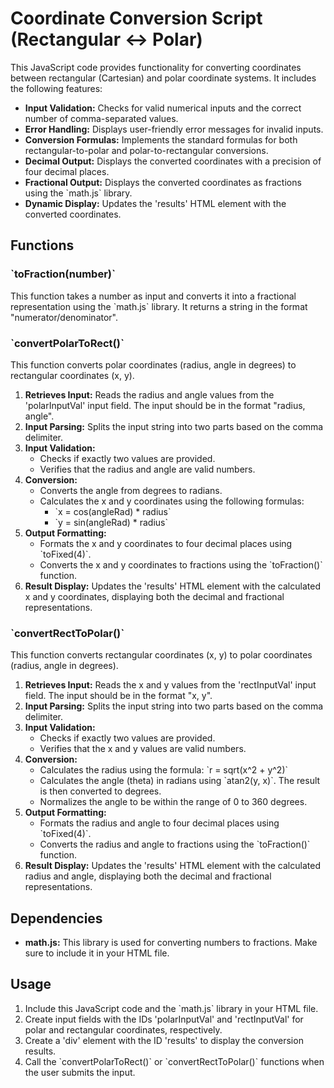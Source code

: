 # Coordinate Conversion Script (Rectangular <-> Polar)

This JavaScript code provides functionality for converting coordinates between rectangular (Cartesian) and polar coordinate systems. It includes the following features:

*   **Input Validation:** Checks for valid numerical inputs and the correct number of comma-separated values.
*   **Error Handling:** Displays user-friendly error messages for invalid inputs.
*   **Conversion Formulas:** Implements the standard formulas for both rectangular-to-polar and polar-to-rectangular conversions.
*   **Decimal Output:** Displays the converted coordinates with a precision of four decimal places.
*   **Fractional Output:** Displays the converted coordinates as fractions using the \`math.js\` library.
*   **Dynamic Display:** Updates the 'results' HTML element with the converted coordinates.

## Functions

### \`toFraction(number)\`

This function takes a number as input and converts it into a fractional representation using the \`math.js\` library.  It returns a string in the format "numerator/denominator".

### \`convertPolarToRect()\`

This function converts polar coordinates (radius, angle in degrees) to rectangular coordinates (x, y).

1.  **Retrieves Input:** Reads the radius and angle values from the 'polarInputVal' input field.  The input should be in the format "radius, angle".
2.  **Input Parsing:** Splits the input string into two parts based on the comma delimiter.
3.  **Input Validation:**
    *   Checks if exactly two values are provided.
    *   Verifies that the radius and angle are valid numbers.
4.  **Conversion:**
    *   Converts the angle from degrees to radians.
    *   Calculates the x and y coordinates using the following formulas:
        *   \`x = cos(angleRad) * radius\`
        *   \`y = sin(angleRad) * radius\`
5.  **Output Formatting:**
    *   Formats the x and y coordinates to four decimal places using \`toFixed(4)\`.
    *   Converts the x and y coordinates to fractions using the \`toFraction()\` function.
6.  **Result Display:** Updates the 'results' HTML element with the calculated x and y coordinates, displaying both the decimal and fractional representations.

### \`convertRectToPolar()\`

This function converts rectangular coordinates (x, y) to polar coordinates (radius, angle in degrees).

1.  **Retrieves Input:** Reads the x and y values from the 'rectInputVal' input field. The input should be in the format "x, y".
2.  **Input Parsing:** Splits the input string into two parts based on the comma delimiter.
3.  **Input Validation:**
    *   Checks if exactly two values are provided.
    *   Verifies that the x and y values are valid numbers.
4.  **Conversion:**
    *   Calculates the radius using the formula: \`r = sqrt(x^2 + y^2)\`
    *   Calculates the angle (theta) in radians using \`atan2(y, x)\`.  The result is then converted to degrees.
    *   Normalizes the angle to be within the range of 0 to 360 degrees.
5.  **Output Formatting:**
    *   Formats the radius and angle to four decimal places using \`toFixed(4)\`.
    *   Converts the radius and angle to fractions using the \`toFraction()\` function.
6.  **Result Display:** Updates the 'results' HTML element with the calculated radius and angle, displaying both the decimal and fractional representations.

## Dependencies

*   **math.js:** This library is used for converting numbers to fractions.  Make sure to include it in your HTML file.

## Usage

1.  Include this JavaScript code and the \`math.js\` library in your HTML file.
2.  Create input fields with the IDs 'polarInputVal' and 'rectInputVal' for polar and rectangular coordinates, respectively.
3.  Create a 'div' element with the ID 'results' to display the conversion results.
4.  Call the \`convertPolarToRect()\` or \`convertRectToPolar()\` functions when the user submits the input.
